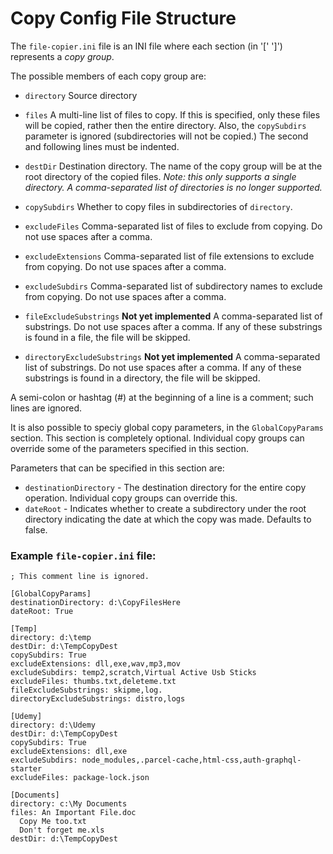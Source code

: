 # Copy Config File Structure

The `file-copier.ini` file is an INI file where each section (in '[' ']') represents a *copy group*.

The possible members of each copy group are:

 - `directory` Source directory

- `files` A multi-line list of files to copy.  If this is specified, only these files will be copied, rather then the entire directory.  Also, the `copySubdirs` parameter is ignored (subdirectories will not be copied.)  The second and following lines must be indented.

- `destDir` Destination directory.  The name of the copy group will be at the root directory of the copied files.  *Note: this only supports a single directory.  A comma-separated list of directories is no longer supported.*

- `copySubdirs` Whether to copy files in subdirectories of `directory`.

- `excludeFiles` Comma-separated list of files to exclude from copying.  Do not use spaces after a comma.

- `excludeExtensions` Comma-separated list of file extensions to exclude from copying.  Do not use spaces after a comma.

- `excludeSubdirs` Comma-separated list of subdirectory names to exclude from copying.  Do not use spaces after a comma.

- `fileExcludeSubstrings` **Not yet implemented** A comma-separated list of substrings.  Do not use spaces after a comma.  If any of these substrings is found in a file, the file will be skipped.

- `directoryExcludeSubstrings` **Not yet implemented** A comma-separated list of substrings.  Do not use spaces after a comma.  If any of these substrings is found in a directory, the file will be skipped.

A semi-colon or hashtag (#) at the beginning of a line is a comment; such lines are ignored.

It is also possible to speciy global copy parameters, in the `GlobalCopyParams` section.  This section is completely optional.  Individual copy groups can override some of the parameters specified in this section.

Parameters that can be specified in this section are:

- `destinationDirectory` - The destination directory for the entire copy operation.  Individual copy groups can override this.
- `dateRoot` - Indicates whether to create a subdirectory under the root directory indicating the date at which the copy was made.  Defaults to false.

### Example `file-copier.ini` file:

```
; This comment line is ignored.

[GlobalCopyParams]
destinationDirectory: d:\CopyFilesHere
dateRoot: True

[Temp]
directory: d:\temp
destDir: d:\TempCopyDest
copySubdirs: True
excludeExtensions: dll,exe,wav,mp3,mov
excludeSubdirs: temp2,scratch,Virtual Active Usb Sticks
excludeFiles: thumbs.txt,deleteme.txt
fileExcludeSubstrings: skipme,log.
directoryExcludeSubstrings: distro,logs

[Udemy]
directory: d:\Udemy
destDir: d:\TempCopyDest
copySubdirs: True
excludeExtensions: dll,exe
excludeSubdirs: node_modules,.parcel-cache,html-css,auth-graphql-starter
excludeFiles: package-lock.json

[Documents]
directory: c:\My Documents
files: An Important File.doc
  Copy Me too.txt
  Don't forget me.xls
destDir: d:\TempCopyDest
```